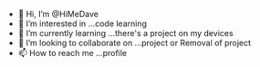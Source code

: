 - 👋 Hi, I’m @HiMeDave
- 👀 I’m interested in ...code learning
- 🌱 I’m currently learning ...there's a project on my devices
- 💞️ I’m looking to collaborate on ...project or Removal of project
- 📫 How to reach me ...profile

<!---
HiMeDave/HiMeDave is a ✨ special ✨ repository because its `README.md` (this file) appears on your GitHub profile.
You can click the Preview link to take a look at your changes.
--->

